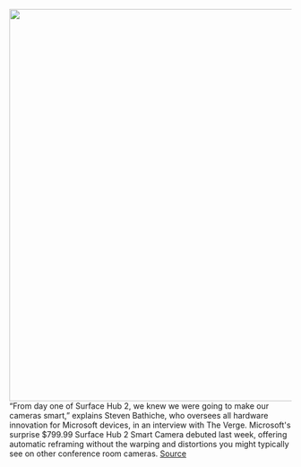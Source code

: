 <img src='https://cdn.vox-cdn.com/thumbor/OnlN906vUXhuz1H0vXhUSzuO6TU=/0x0:2040x1360/1200x675/filters:focal(857x517:1183x843)/cdn.vox-cdn.com/uploads/chorus_image/image/70655947/SH_Smart_Camera___Live_2.0.jpg' width='700px' /><br/>
“From day one of Surface Hub 2, we knew we were going to make our cameras smart,” explains Steven Bathiche, who oversees all hardware innovation for Microsoft devices, in an interview with The Verge. Microsoft's surprise $799.99 Surface Hub 2 Smart Camera debuted last week, offering automatic reframing without the warping and distortions you might typically see on other conference room cameras.
<a href='https://www.theverge.com/2022/3/22/22990673/microsoft-surface-hub-2-smart-camera-interview-report'> Source <a/>